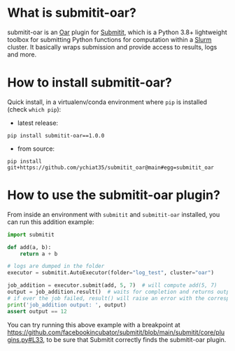 # What is submitit-oar?
submitit-oar is an [Oar](https://oar.imag.fr/) plugin for [Submitit](https://github.com/facebookincubator/submitit), which is a Python 3.8+ lightweight toolbox for submitting Python functions for computation within a [Slurm](https://slurm.schedmd.com/quickstart.html) cluster. It basically wraps submission and provide access to results, logs and more.

# How to install submitit-oar?
Quick install, in a virtualenv/conda environment where `pip` is installed (check `which pip`):
- latest release:
```
pip install submitit-oar==1.0.0
```
- from source:
```
pip install git+https://github.com/ychiat35/submitit_oar@main#egg=submitit_oar
```

# How to use the submitit-oar plugin?
From inside an environment with `submitit` and `submitit-oar` installed, you can run this addition example:

```python
import submitit

def add(a, b):
    return a + b

# logs are dumped in the folder
executor = submitit.AutoExecutor(folder="log_test", cluster="oar")

job_addition = executor.submit(add, 5, 7)  # will compute add(5, 7)
output = job_addition.result()  # waits for completion and returns output
# if ever the job failed, result() will raise an error with the corresponding trace
print('job_addition output: ', output)
assert output == 12
```

You can try running this above example with a breakpoint at https://github.com/facebookincubator/submitit/blob/main/submitit/core/plugins.py#L33, to be sure that Submitit correctly finds the submitit-oar plugin.
